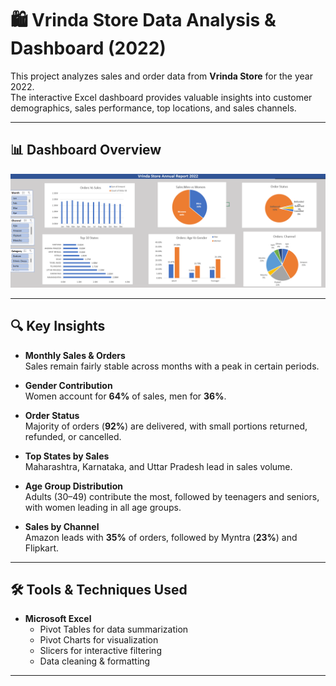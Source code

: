 # 🛍️ Vrinda Store Data Analysis & Dashboard (2022)

This project analyzes sales and order data from **Vrinda Store** for the year 2022.  
The interactive Excel dashboard provides valuable insights into customer demographics, sales performance, top locations, and sales channels.

---

## 📊 Dashboard Overview

![Dashboard Screenshot](Dashboard.png)

---

## 🔍 Key Insights

- **Monthly Sales & Orders**  
  Sales remain fairly stable across months with a peak in certain periods.
  
- **Gender Contribution**  
  Women account for **64%** of sales, men for **36%**.

- **Order Status**  
  Majority of orders (**92%**) are delivered, with small portions returned, refunded, or cancelled.

- **Top States by Sales**  
  Maharashtra, Karnataka, and Uttar Pradesh lead in sales volume.

- **Age Group Distribution**  
  Adults (30–49) contribute the most, followed by teenagers and seniors, with women leading in all age groups.

- **Sales by Channel**  
  Amazon leads with **35%** of orders, followed by Myntra (**23%**) and Flipkart.

---

## 🛠 Tools & Techniques Used

- **Microsoft Excel**  
  - Pivot Tables for data summarization  
  - Pivot Charts for visualization  
  - Slicers for interactive filtering  
  - Data cleaning & formatting

---



